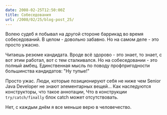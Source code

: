 ```yaml
---
date: 2008-02-25T12:50:00Z
title: Собеседования
url: /2008/02/25/blog-post_25/
---
```


Волею судеб я побывал на другой стороне баррикад во время собеседований. 
В целом - довольно забавно. Но на самом деле - это просто ужасно.

Читаешь резюме кандидата. Вроде всё здорово - это знает, то знает, с вот этим работал, вот с тем сталкивался. Но на собеседовании - это полный амбец. Единственная мысль по поводу профпригодности большинства кандидатов: "Ну тупые!"

Просто ужас. Люди, которые позиционируют себя не ниже чем Senior Java Developer не знают элементарных вещей... Как наследуются конструкторы, что такое аннотации, Что в конструкции `try/catch/finally` блок catch может отсутствовать.

Нет, с каждым днём я все меньше верю в человечество.

